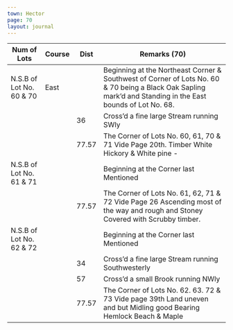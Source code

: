 ```yaml
---
town: Hector
page: 70
layout: journal
---
```


| Num of Lots | Course | Dist | Remarks (70) |
|-|-|-|-|
| N.S.B of Lot No. 60 & 70 | East | | Beginning at the Northeast Corner & Southwest of Corner of Lots No. 60 & 70 being a Black Oak Sapling mark’d and Standing in the East bounds of Lot No. 68. |
| | | 36 | Cross’d a fine large Stream running SWly |
| | | 77.57 | The Corner of Lots No. 60, 61, 70 & 71 Vide Page 20th. Timber White Hickory & White pine - |
| N.S.B of Lot No. 61 & 71 | | | Beginning at the Corner last Mentioned |
| | | 77.57 | The Corner of Lots No. 61, 62, 71 & 72 Vide Page 26 Ascending most of the way and rough and Stoney Covered with Scrubby timber. |
| N.S.B of Lot No. 62 & 72 | | | Beginning at the Corner last Mentioned |
| | | 34 | Cross’d a fine large Stream running Southwesterly |
| | | 57 | Cross’d a small Brook running NWly |
| | | 77.57 | The Corner of Lots No. 62. 63. 72 & 73 Vide page 39th Land uneven and but Midling good Bearing Hemlock Beach & Maple |
